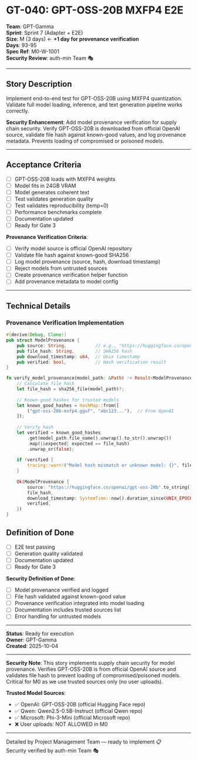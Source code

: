 # GT-040: GPT-OSS-20B MXFP4 E2E

**Team**: GPT-Gamma  
**Sprint**: Sprint 7 (Adapter + E2E)  
**Size**: M (3 days) ← **+1 day for provenance verification**  
**Days**: 93-95  
**Spec Ref**: M0-W-1001  
**Security Review**: auth-min Team 🎭

---

## Story Description

Implement end-to-end test for GPT-OSS-20B using MXFP4 quantization. Validate full model loading, inference, and text generation pipeline works correctly.

**Security Enhancement**: Add model provenance verification for supply chain security. Verify GPT-OSS-20B is downloaded from official OpenAI source, validate file hash against known-good values, and log provenance metadata. Prevents loading of compromised or poisoned models.

---

## Acceptance Criteria

- [ ] GPT-OSS-20B loads with MXFP4 weights
- [ ] Model fits in 24GB VRAM
- [ ] Model generates coherent text
- [ ] Test validates generation quality
- [ ] Test validates reproducibility (temp=0)
- [ ] Performance benchmarks complete
- [ ] Documentation updated
- [ ] Ready for Gate 3

**Provenance Verification Criteria**:
- [ ] Verify model source is official OpenAI repository
- [ ] Validate file hash against known-good SHA256
- [ ] Log model provenance (source, hash, download timestamp)
- [ ] Reject models from untrusted sources
- [ ] Create provenance verification helper function
- [ ] Add provenance metadata to model config

---

## Technical Details

### Provenance Verification Implementation

```rust
#[derive(Debug, Clone)]
pub struct ModelProvenance {
    pub source: String,           // e.g., "https://huggingface.co/openai/gpt-oss-20b"
    pub file_hash: String,        // SHA256 hash
    pub download_timestamp: u64,  // Unix timestamp
    pub verified: bool,           // Hash verification result
}

fn verify_model_provenance(model_path: &Path) -> Result<ModelProvenance> {
    // Calculate file hash
    let file_hash = sha256_file(model_path)?;
    
    // Known-good hashes for trusted models
    let known_good_hashes = HashMap::from([
        ("gpt-oss-20b-mxfp4.gguf", "abc123..."),  // From OpenAI
    ]);
    
    // Verify hash
    let verified = known_good_hashes
        .get(model_path.file_name().unwrap().to_str().unwrap())
        .map(|&expected| expected == file_hash)
        .unwrap_or(false);
    
    if !verified {
        tracing::warn!("Model hash mismatch or unknown model: {}", file_hash);
    }
    
    Ok(ModelProvenance {
        source: "https://huggingface.co/openai/gpt-oss-20b".to_string(),
        file_hash,
        download_timestamp: SystemTime::now().duration_since(UNIX_EPOCH)?.as_secs(),
        verified,
    })
}
```

## Definition of Done

- [ ] E2E test passing
- [ ] Generation quality validated
- [ ] Documentation updated
- [ ] Ready for Gate 3

**Security Definition of Done**:
- [ ] Model provenance verified and logged
- [ ] File hash validated against known-good value
- [ ] Provenance verification integrated into model loading
- [ ] Documentation includes trusted sources list
- [ ] Error handling for untrusted models

---

**Status**: Ready for execution  
**Owner**: GPT-Gamma  
**Created**: 2025-10-04

---

**Security Note**: This story implements supply chain security for model provenance. Verifies GPT-OSS-20B is from official OpenAI source and validates file hash to prevent loading of compromised/poisoned models. Critical for M0 as we use trusted sources only (no user uploads).

**Trusted Model Sources**:
- ✅ OpenAI: GPT-OSS-20B (official Hugging Face repo)
- ✅ Qwen: Qwen2.5-0.5B-Instruct (official Qwen repo)
- ✅ Microsoft: Phi-3-Mini (official Microsoft repo)
- ❌ User uploads: NOT ALLOWED in M0

---

Detailed by Project Management Team — ready to implement 📋  
Security verified by auth-min Team 🎭
